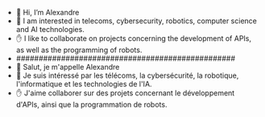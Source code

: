 - 👋 Hi, I’m Alexandre
- 👀 I am interested in telecoms, cybersecurity, robotics, computer science and AI technologies.
- ✋ I like to collaborate on projects concerning the development of APIs, as well as the programming of robots.
- #################################################
- 👋 Salut, je m'appelle Alexandre
- 👀 Je suis intéressé par les télécoms, la cybersécurité, la robotique, l'informatique et les technologies de l'IA.
- ✋ J'aime collaborer sur des projets concernant le développement d'APIs, ainsi que la programmation de robots.
<!---
Alexandre3381/Alexandre3381 is a ✨ special ✨ repository because its `README.md` (this file) appears on your GitHub profile.
You can click the Preview link to take a look at your changes.
--->
